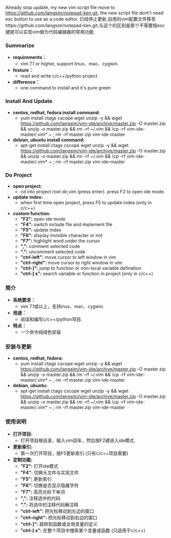 Already stop update, my new vim script file move to https://github.com/langsim/notepad-ken.git, the new script file dont't need esc button to use as a code editor.
已经停止更新,自用的vim配置文件移至https://github.com/langsim/notepad-ken.git,与这个的区别是那个不需要按esc键就可以实现vim做为代码编辑器的常用功能.

### Summarize
* **requirements：** 
    * vim 7.1 or higher, support linux、mac、cygwin.
* **feature：** 
    * read and write c/c++/python project.
* **difference：** 
    * one command to install and it's pure green

### Install And Update
* **centos, redhat, fedora install command:**
    * yum install ctags cscope wget unzip -y && wget https://github.com/langsim/vim-ide/archive/master.zip -O master.zip && unzip -o master.zip && rm -rf ~/.vim && \cp -rf vim-ide-master/.vim* ~ ; rm -rf master.zip vim-ide-master
* **debian, ubuntu install command:**
    * apt-get install ctags cscope wget unzip -y && wget https://github.com/langsim/vim-ide/archive/master.zip -O master.zip && unzip -o master.zip && rm -rf ~/.vim && \cp -rf vim-ide-master/.vim* ~ ; rm -rf master.zip vim-ide-master

### Do Project
* **open project:**
    * cd into project root dir,vim (press enter). press F2 to open ide mode.
* **update index:**
    * when first time open project, press F5 to update index.(only in c/c++)
* **custom function:**
    * **"F2":** open ide mode
    * **"F4":** switch include file and implement file
    * **"F5":** update index
    * **"F6":** display invisible character or not 
    * **"F7":** highlight word under the cursor
    * **",":** comment selected code
    * **".":** uncomment selected code
    * **"ctrl-left":** move cursor to left window in vim
    * **"ctrl-right":** move cursor to right window in vim
    * **"ctrl-]":** jump to function or non-local variable defination
    * **"ctrl-[ s":** search variable or function in project (only in c/c++)
 
       
### 简介
* **系统要求：** 
    * vim 7.1或以上，支持inux、mac、cygwin.
* **用途：** 
    * 阅读和编写c/c++/python项目.
* **特点：** 
    * 一个命令纯绿色安装

### 安装与更新
* **centos, redhat, fedora:**
    * yum install ctags cscope wget unzip -y && wget https://github.com/langsim/vim-ide/archive/master.zip -O master.zip && unzip -o master.zip && rm -rf ~/.vim && \cp -rf vim-ide-master/.vim* ~ ; rm -rf master.zip vim-ide-master
* **debian, ubuntu:**
    * apt-get install ctags cscope wget unzip -y && wget https://github.com/langsim/vim-ide/archive/master.zip -O master.zip && unzip -o master.zip && rm -rf ~/.vim && \cp -rf vim-ide-master/.vim* ~ ; rm -rf master.zip vim-ide-master

### 使用说明
* **打开项目:**
    * 打开项目根目录，输入vim回车，然后按F2键进入ide模式.
* **更新索引:**
    * 第一次打开项目，按F5更新索引.(只有c/c++项目需要)
* **定制功能:**
    * **"F2":** 打开ide模式
    * **"F4":** 切换头文件与实现文件
    * **"F5":** 更新索引
    * **"F6":** 切换是否显示隐藏字符
    * **"F7":** 高亮光标下单词
    * **",":** 注释选中的代码
    * **".":** 将选中的注释代码解注释
    * **"ctrl-left":** 把光标移动到左边的窗口
    * **"ctrl-right":** 把光标移动到右边的窗口    
    * **"ctrl-]":** 跳转到函数或全局变量的定义
    * **"ctrl-[ s":** 在整个项目中搜索某个变量或函数 (只适用于c/c++)
